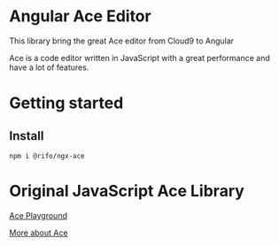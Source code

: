 # Angular Ace Editor 

This library bring the great Ace editor from Cloud9 to Angular

Ace is a code editor written in JavaScript with a great performance and have a lot of features.

# Getting started

## Install

`npm i @rifo/ngx-ace`

# Original JavaScript Ace Library
[Ace Playground](https://ace.c9.io/build/kitchen-sink.html)

[More about Ace](https://github.com/ajaxorg/ace)

